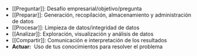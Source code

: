 - [[Preguntar]]: Desafío empresarial/objetivo/pregunta
- [[Preparar]]: Generación, recopilación, almacenamiento y administración de datos
- [[Procesar]]: Limpieza de datos/integridad de datos
- [[Analizar]]: Exploración, visualización y análisis de datos
- [[Compartir]]: Comunicación e interpretación de los resultados
- **Actuar:**  Uso de tus conocimientos para resolver el problema